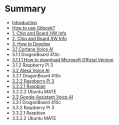 # Summary

* [Introduction](README.md)
* [How to use Gitbook?](how-to-use-gitbook.md)
* [1. Chip and Board HW Info](1-chip-and-board-hw-info.md)
* [2. Chip and Board SW Info](2-chip-and-board-sw-info.md)
* [3. How to Develop](3-how-to-develop.md)
* [3.1 Cortana Voice AI](3-1-cortana-voice-aimd.md)
* 3.1.1 DragonBoard 410c
* [3.1.1.1 How to download Microsoft Official Version](3111-how-to-download-microsoft-official-version.md)
* 3.1.2 Raspberry Pi 3
* [3.2 Alexa Voice AI](32-alexa-voice-ai.md)
* 3.2.1 DragonBoard 410c
* [3.2.2 Raspberry Pi 3](322-raspberry-pi-3.md)
* [3.2.2.1 Raspbian](3221-raspbian.md)
* 3.2.2.2 Ubuntu MATE
* [3.3 Google Assistant Voice AI](3-3-google-assistant-aimd.md)
* 3.3.1 DragonBoard 410c
* 3.3.2 Raspberry Pi 3
* 3.3.2.1 Raspbian
* 3.3.2.2 Ubuntu MATE

